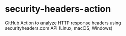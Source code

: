 # security-headers-action
GitHub Action to analyze HTTP response headers using securityheaders.com API (Linux, macOS, Windows)
